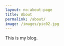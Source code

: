 ```yaml
---
layout: no-about-page
title: About
permalink: /about/
image: /images/pic02.jpg
---
```


This is my blog.
